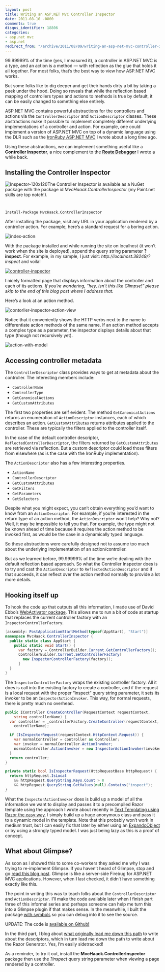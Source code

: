 ```yaml
---
layout: post
title: Writing an ASP.NET MVC Controller Inspector
date: 2011-08-10 -0800
comments: true
disqus_identifier: 18806
categories:
- asp.net mvc
- asp.net
redirect_from: "/archive/2011/08/09/writing-an-asp-net-mvc-controller-inspector.aspx/"
---
```


99.99999% of the time (yes, I measured it), a controller in ASP.NET MVC
is a type, and an action is a method — with reflection as the glue that
holds it all together. For most folks, that’s the best way to view how
ASP.NET MVC works.

But some folks like to dig deeper and get their hands dirty a bit by
taking a peek under the hood. Doing so reveals that while the reflection
based mapping of controllers types and actions to methods is true by
default, it can be easily changed to something else entirely.

ASP.NET MVC contains powerful abstractions for the controllers and
actions via the `ControllerDescriptor` and `ActionDescriptor` classes.
These abstractions make it possible to implement completely different
underlying implementations of a controller and action. For example, one
could implement a version of ASP.NET MVC on top of a dynamic language
using the DLR such as the [IronRuby ASP.NET
MVC](https://haacked.com/archive/2009/02/17/aspnetmvc-ironruby-with-filters.aspx "IronRuby ASP.NET MVC")
I wrote about a long time ago.

Using these abstractions, we can implement something useful like a
**Controller Inspector**, a nice complement to the **[Route
Debugger](https://haacked.com/archive/2008/03/13/url-routing-debugger.aspx)**
I wrote a while back.

Installing the Controller Inspector
-----------------------------------

![Inspector-120x120](https://haacked.com/images/haacked_com/WindowsLiveWriter/0137111d4432_E43D/Inspector-120x120_3.png "Inspector-120x120")The
Controller Inspector is available as a NuGet package with the package id
*MvcHaack.ControllerInspector* (my Paint.net skills are top notch!).

`   `

`Install-Package MvcHaack.ControllerInspector`

After installing the package, visit any URL in your application rendered
by a controller action. For example, here’s a standard request for a
boring action.

![index-action](https://haacked.com/images/haacked_com/WindowsLiveWriter/0137111d4432_E43D/index-action_5.png "index-action")

With the package installed and while running the site on localhost (it
won’t work when the site is deployed), append the query string parameter
**?inspect**. For example, in my sample, I just visit:
*http://localhost:38249/?inspect* and voila!

[![controller-inspector](https://haacked.com/images/haacked_com/WindowsLiveWriter/0137111d4432_E43D/controller-inspector_thumb.png "controller-inspector")](https://haacked.com/images/haacked_com/WindowsLiveWriter/0137111d4432_E43D/controller-inspector_2.png)

I nicely formatted page that displays information about the controller
and each of its actions. *If you’re wondering, “hey, isn’t this like
Glimpse!” please skip to the end of this blog post where I address
that.*

Here’s a look at an action method.

![contorller-inspector-action-view](https://haacked.com/images/haacked_com/WindowsLiveWriter/0137111d4432_E43D/contorller-inspector-action-view_3.png "contorller-inspector-action-view")

Notice that it conveniently shows the HTTP verbs next to the name to
differentiate action methods of the same name. If an action method
accepts a complex type as a parameter, the inspector displays details
about that type (though not recursively yet).

![action-with-model](https://haacked.com/images/haacked_com/WindowsLiveWriter/0137111d4432_E43D/action-with-model_3.png "action-with-model")

Accessing controller metadata
-----------------------------

The `ControllerDescriptor` class provides ways to get at metadata about
the controller. The interesting members include:

-   `ControllerName`
-   `ControllerType`
-   `GetCanonicalActions`
-   `GetCustomAttributes`

The first two properties are self evident. The method
`GetCanonicalActions` returns an enumeration of `ActionDescriptor`
instances, each of which describes an action. `GetCustomAttributes`
returns attributes applied to the controller. These are typically the
filters applied to the controller itself.

In the case of the default controller descriptor,
`ReflectedControllerDescriptor`, the filters returned by
`GetCustomAttributes` are retrieved via reflection. But a custom
descriptor could load those filters from elsewhere (as is the case with
the IronRuby implementation).

The `ActionDescriptor` also has a few interesting properties.

-   `ActionName`
-   `ControllerDescriptor`
-   `GetCustomAttributes`
-   `GetFilters`
-   `GetParameters`
-   `GetSelectors`

Despite what you might expect, you can’t obtain everything you’d want to
know from an `ActionDescriptor`. For example, if you’re interested in
the return type of an action method, the `ActionDescriptor` won’t help?
Why not? Well, it may be impossible to tell you that. For example, the
type might not be known ahead of time because it requires the action
method to be invoked first, as would be the case in a dynamically typed
language.

So these abstractions were carefully designed not to assume too much
about the underlying implementation of an action/controller.

But as we learned before, 99.99999% of the time we’re dealing with the
default reflection based approach. So what the Controller Inspector does
is to try and cast the `ActionDescriptor` to `ReflectedActionDescriptor`
and if that succeeds, it can reflect over the action method normally to
provide a lot more details.

Hooking itself up
-----------------

To hook the code up that outputs all this information, I made use of
David Ebbo’s [WebActivator
package](http://blogs.msdn.com/b/davidebb/archive/2010/10/11/light-up-your-nupacks-with-startup-code-and-webactivator.aspx "WebActivator").
This allows me to run a bit of code at startup that replaces the current
controller factory with an `InspectorControllerFactory`.

```csharp
[assembly: PostApplicationStartMethod(typeof(AppStart), "Start")]
namespace MvcHaack.ControllerInspector {
  public static class AppStart {
    public static void Start() {
      var factory = ControllerBuilder.Current.GetControllerFactory();
      ControllerBuilder.Current.SetControllerFactory(
        new InspectorControllerFactory(factory));
      }
  }
}
```

The `InspectorControllerFactory` wraps the existing controller factory.
All it does is call into the existing factory to create a controller,
and if the request is a local request with the proper “inspect” query
string parameter, it sets its invoker to be an `InspectorActionInvoker`.
This way, for normal requests, there is pretty much no overhead.

```csharp
public IController CreateController(RequestContext requestContext, 
    string controllerName) {
  var controller = _controllerFactory.CreateController(requestContext,
    controllerName);

  if (IsInspectorRequest(requestContext.HttpContext.Request)) {
    var normalController = controller as Controller;
    var invoker = normalController.ActionInvoker;
    normalController.ActionInvoker = new InspectorActionInvoker(invoker);
  }
  return controller;
}

private static bool IsInspectorRequest(HttpRequestBase httpRequest) {
  return httpRequest.IsLocal
    && httpRequest.QueryString.Keys.Count > 0
    && httpRequest.QueryString.GetValues(null).Contains("inspect");
}
```

What the `InspectorActionInvoker` does is build up a model of all the
information we want to display and passes it to a precompiled Razor
template using the approach I wrote about recently in [Text Templating
using Razor the easy
way](https://haacked.com/archive/2011/08/01/text-templating-using-razor-the-easy-way.aspx "Text Templating with Razor blog post").
I simply build up a huge anonymous class and pass it to a dynamic model
in the template. Note that this probably won’t work in medium trust, but
I can easily fix that later by either using an
[ExpandoObject](http://msdn.microsoft.com/en-us/library/system.dynamic.expandoobject(VS.100).aspx "ExpandoObject in MSDN")
or by using a strongly typed model. I was just being lazy as this is a
proof of concept.

What about Glimpse?
-------------------

As soon as I showed this to some co-workers they asked me why I was
trying to re-implement Glimpse. If you haven’t heard of Glimpse, stop
and go [read this blog
post](http://www.hanselman.com/blog/NuGetPackageOfTheWeek5DebuggingASPNETMVCApplicationsWithGlimpse.aspx "Debugging MVC with Glimpse").
Glimpse is like a server-side Firebug for ASP.NET MVC applications.
However, when I last checked, it didn’t have something exactly like
this.

The point in writing this was to teach folks about the
`ControllerDescriptor` and `ActionDescriptor`. I’ll make the code
available later when I finish part three of this informal series and
perhaps someone can help me turn this into a Glimpse plugin if that
makes sense. In the meanwhile, I built the package [with
symbols](http://docs.nuget.org/docs/creating-packages/creating-and-publishing-a-symbol-package "Creating a symbols package")
so you can debug into it to see the source.

UPDATE: The code is [available on
Github!](https://github.com/Haacked/CodeHaacks "CodeHaacks")

In the third part, I blog about [what originally lead me down this
path](https://haacked.com/archive/2011/08/18/calling-asp-net-mvc-action-methods-from-javascript.aspx)
to write about the descriptors, which in turn lead me down the path to
write about the Razor Generator. Yes, I’m easily sidetracked!

As a reminder, to try it out, install the
**MvcHaack.ControllerInspector** package then use the *?inspect* query
string parameter when viewing a page rendered by a controller.



